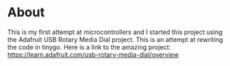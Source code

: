 # About
This is my first attempt at microcontrollers and I started this project using the Adafruit USB Rotary Media Dial project. This is an attempt at rewriting the code in tinygo.
Here is a link to the amazing project: https://learn.adafruit.com/usb-rotary-media-dial/overview

